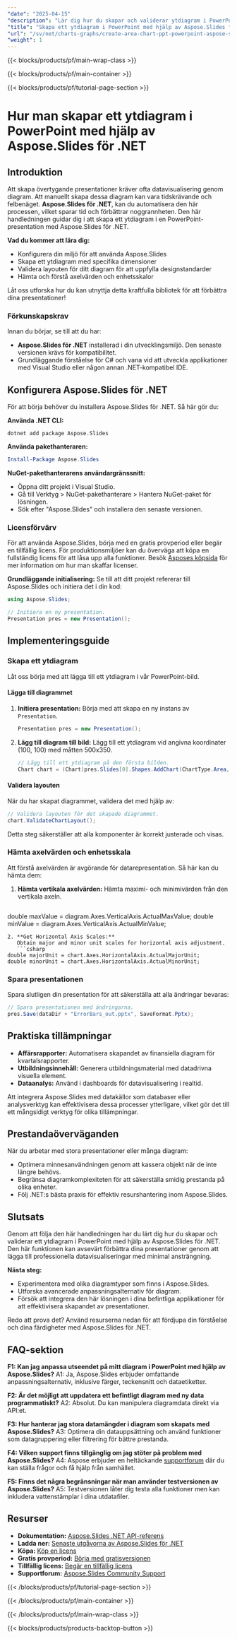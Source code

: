 ```yaml
---
"date": "2025-04-15"
"description": "Lär dig hur du skapar och validerar ytdiagram i PowerPoint med Aspose.Slides för .NET. Den här guiden behandlar installation, implementering och praktiska tillämpningar."
"title": "Skapa ett ytdiagram i PowerPoint med hjälp av Aspose.Slides för .NET – en omfattande guide"
"url": "/sv/net/charts-graphs/create-area-chart-ppt-powerpoint-aspose-slides-net/"
"weight": 1
---
```


{{< blocks/products/pf/main-wrap-class >}}

{{< blocks/products/pf/main-container >}}

{{< blocks/products/pf/tutorial-page-section >}}
# Hur man skapar ett ytdiagram i PowerPoint med hjälp av Aspose.Slides för .NET

## Introduktion
Att skapa övertygande presentationer kräver ofta datavisualisering genom diagram. Att manuellt skapa dessa diagram kan vara tidskrävande och felbenäget. **Aspose.Slides för .NET**, kan du automatisera den här processen, vilket sparar tid och förbättrar noggrannheten. Den här handledningen guidar dig i att skapa ett ytdiagram i en PowerPoint-presentation med Aspose.Slides för .NET.

**Vad du kommer att lära dig:**
- Konfigurera din miljö för att använda Aspose.Slides
- Skapa ett ytdiagram med specifika dimensioner
- Validera layouten för ditt diagram för att uppfylla designstandarder
- Hämta och förstå axelvärden och enhetsskalor

Låt oss utforska hur du kan utnyttja detta kraftfulla bibliotek för att förbättra dina presentationer!

### Förkunskapskrav
Innan du börjar, se till att du har:
- **Aspose.Slides för .NET** installerad i din utvecklingsmiljö. Den senaste versionen krävs för kompatibilitet.
- Grundläggande förståelse för C# och vana vid att utveckla applikationer med Visual Studio eller någon annan .NET-kompatibel IDE.

## Konfigurera Aspose.Slides för .NET
För att börja behöver du installera Aspose.Slides för .NET. Så här gör du:

**Använda .NET CLI:**
```shell
dotnet add package Aspose.Slides
```

**Använda pakethanteraren:**
```powershell
Install-Package Aspose.Slides
```

**NuGet-pakethanterarens användargränssnitt:**
- Öppna ditt projekt i Visual Studio.
- Gå till Verktyg > NuGet-pakethanterare > Hantera NuGet-paket för lösningen.
- Sök efter "Aspose.Slides" och installera den senaste versionen.

### Licensförvärv
För att använda Aspose.Slides, börja med en gratis provperiod eller begär en tillfällig licens. För produktionsmiljöer kan du överväga att köpa en fullständig licens för att låsa upp alla funktioner. Besök [Asposes köpsida](https://purchase.aspose.com/buy) för mer information om hur man skaffar licenser.

**Grundläggande initialisering:**
Se till att ditt projekt refererar till Aspose.Slides och initiera det i din kod:
```csharp
using Aspose.Slides;

// Initiera en ny presentation.
Presentation pres = new Presentation();
```

## Implementeringsguide

### Skapa ett ytdiagram
Låt oss börja med att lägga till ett ytdiagram i vår PowerPoint-bild.

#### Lägga till diagrammet
1. **Initiera presentation:**
   Börja med att skapa en ny instans av `Presentation`.
   ```csharp
   Presentation pres = new Presentation();
   ```
2. **Lägg till diagram till bild:**
   Lägg till ett ytdiagram vid angivna koordinater (100, 100) med måtten 500x350.
   ```csharp
   // Lägg till ett ytdiagram på den första bilden.
   Chart chart = (Chart)pres.Slides[0].Shapes.AddChart(ChartType.Area, 100, 100, 500, 350);
   ```

#### Validera layouten
När du har skapat diagrammet, validera det med hjälp av:
```csharp
// Validera layouten för det skapade diagrammet.
chart.ValidateChartLayout();
```
Detta steg säkerställer att alla komponenter är korrekt justerade och visas.

### Hämta axelvärden och enhetsskala
Att förstå axelvärden är avgörande för datarepresentation. Så här kan du hämta dem:
1. **Hämta vertikala axelvärden:**
   Hämta maximi- och minimivärden från den vertikala axeln.
   ```csharp
double maxValue = diagram.Axes.VerticalAxis.ActualMaxValue;
double minValue = diagram.Axes.VerticalAxis.ActualMinValue;
```
2. **Get Horizontal Axis Scales:**
   Obtain major and minor unit scales for horizontal axis adjustment.
   ```csharp
double majorUnit = chart.Axes.HorizontalAxis.ActualMajorUnit;
double minorUnit = chart.Axes.HorizontalAxis.ActualMinorUnit;
```

### Spara presentationen
Spara slutligen din presentation för att säkerställa att alla ändringar bevaras:
```csharp
// Spara presentationen med ändringarna.
pres.Save(dataDir + "ErrorBars_out.pptx", SaveFormat.Pptx);
```

## Praktiska tillämpningar
- **Affärsrapporter:** Automatisera skapandet av finansiella diagram för kvartalsrapporter.
- **Utbildningsinnehåll:** Generera utbildningsmaterial med datadrivna visuella element.
- **Dataanalys:** Använd i dashboards för datavisualisering i realtid.

Att integrera Aspose.Slides med datakällor som databaser eller analysverktyg kan effektivisera dessa processer ytterligare, vilket gör det till ett mångsidigt verktyg för olika tillämpningar.

## Prestandaöverväganden
När du arbetar med stora presentationer eller många diagram:
- Optimera minnesanvändningen genom att kassera objekt när de inte längre behövs.
- Begränsa diagramkomplexiteten för att säkerställa smidig prestanda på olika enheter.
- Följ .NET:s bästa praxis för effektiv resurshantering inom Aspose.Slides.

## Slutsats
Genom att följa den här handledningen har du lärt dig hur du skapar och validerar ett ytdiagram i PowerPoint med hjälp av Aspose.Slides för .NET. Den här funktionen kan avsevärt förbättra dina presentationer genom att lägga till professionella datavisualiseringar med minimal ansträngning.

**Nästa steg:**
- Experimentera med olika diagramtyper som finns i Aspose.Slides.
- Utforska avancerade anpassningsalternativ för diagram.
- Försök att integrera den här lösningen i dina befintliga applikationer för att effektivisera skapandet av presentationer.

Redo att prova det? Använd resurserna nedan för att fördjupa din förståelse och dina färdigheter med Aspose.Slides för .NET.

## FAQ-sektion
**F1: Kan jag anpassa utseendet på mitt diagram i PowerPoint med hjälp av Aspose.Slides?**
A1: Ja, Aspose.Slides erbjuder omfattande anpassningsalternativ, inklusive färger, teckensnitt och dataetiketter.

**F2: Är det möjligt att uppdatera ett befintligt diagram med ny data programmatiskt?**
A2: Absolut. Du kan manipulera diagramdata direkt via API:et.

**F3: Hur hanterar jag stora datamängder i diagram som skapats med Aspose.Slides?**
A3: Optimera din datauppsättning och använd funktioner som datagruppering eller filtrering för bättre prestanda.

**F4: Vilken support finns tillgänglig om jag stöter på problem med Aspose.Slides?**
A4: Aspose erbjuder en heltäckande [supportforum](https://forum.aspose.com/c/slides/11) där du kan ställa frågor och få hjälp från samhället.

**F5: Finns det några begränsningar när man använder testversionen av Aspose.Slides?**
A5: Testversionen låter dig testa alla funktioner men kan inkludera vattenstämplar i dina utdatafiler.

## Resurser
- **Dokumentation:** [Aspose.Slides .NET API-referens](https://reference.aspose.com/slides/net/)
- **Ladda ner:** [Senaste utgåvorna av Aspose.Slides för .NET](https://releases.aspose.com/slides/net/)
- **Köpa:** [Köp en licens](https://purchase.aspose.com/buy)
- **Gratis provperiod:** [Börja med gratisversionen](https://releases.aspose.com/slides/net/)
- **Tillfällig licens:** [Begär en tillfällig licens](https://purchase.aspose.com/temporary-license/)
- **Supportforum:** [Aspose.Slides Community Support](https://forum.aspose.com/c/slides/11)

{{< /blocks/products/pf/tutorial-page-section >}}

{{< /blocks/products/pf/main-container >}}

{{< /blocks/products/pf/main-wrap-class >}}

{{< blocks/products/products-backtop-button >}}